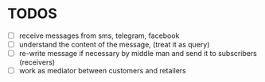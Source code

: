 # TODOS
- [ ] receive messages from sms, telegram, facebook
- [ ] understand the content of the message, (treat it as query)
- [ ] re-write message if necessary by middle man and send it to subscribers (receivers)
- [ ] work as mediator between customers and retailers